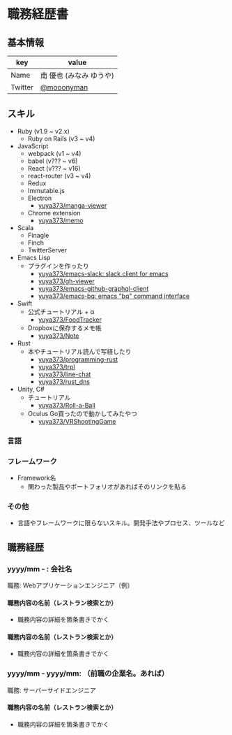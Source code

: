 # 職務経歴書

## 基本情報

|key|value|
|---|-----|
|Name|南 優也 (みなみ ゆうや)|
|Twitter|[@mooonyman](https://mobile.twitter.com/mooonyman)|

## スキル

- Ruby (v1.9 ~ v2.x)
  - Ruby on Rails (v3 ~ v4)
- JavaScript
  - webpack (v1 ~ v4)
  - babel (v??? ~ v6)
  - React (v??? ~ v16)
  - react-router (v3 ~ v4)
  - Redux
  - Immutable.js
  - Electron
    - [yuya373/manga-viewer](https://github.com/yuya373/manga-viewer)
  - Chrome extension
    - [yuya373/memo](https://github.com/yuya373/memo)
- Scala
  - Finagle
  - Finch
  - TwitterServer
- Emacs Lisp
  - プラグインを作ったり
    - [yuya373/emacs-slack: slack client for emacs](https://github.com/yuya373/emacs-slack)
    - [yuya373/gh-viewer](https://github.com/yuya373/gh-viewer)
    - [yuya373/emacs-github-graphql-client](https://github.com/yuya373/emacs-github-graphql-client)
    - [yuya373/emacs-bq: emacs "bq" command interface](https://github.com/yuya373/emacs-bq)
- Swift
  - 公式チュートリアル + α
    - [yuya373/FoodTracker](https://github.com/yuya373/FoodTracker)
  - Dropboxに保存するメモ帳
    - [yuya373/Note](https://github.com/yuya373/Note)
- Rust
  - 本やチュートリアル読んで写経したり
    - [yuya373/programming-rust](https://github.com/yuya373/programming-rust)
    - [yuya373/trpl](https://github.com/yuya373/trpl)
    - [yuya373/line-chat](https://github.com/yuya373/line-chat)
    - [yuya373/rust_dns](https://github.com/yuya373/rust_dns)
- Unity, C#
  - チュートリアル
    - [yuya373/Roll-a-Ball](https://github.com/yuya373/Roll-a-Ball)
  - Oculus Go買ったので動かしてみたやつ
    - [yuya373/VRShootingGame](https://github.com/yuya373/VRShootingGame)

### 言語

### フレームワーク

- Framework名
  - 関わった製品やポートフォリオがあればそのリンクを貼る

### その他

- 言語やフレームワークに限らないスキル。開発手法やプロセス、ツールなど

## 職務経歴

### yyyy/mm - : 会社名

職務: Webアプリケーションエンジニア（例）

#### 職務内容の名前（レストラン検索とか）

- 職務内容の詳細を箇条書きでかく

#### 職務内容の名前（レストラン検索とか）

- 職務内容の詳細を箇条書きでかく

### yyyy/mm - yyyy/mm: （前職の企業名。あれば）

職務: サーバーサイドエンジニア

#### 職務内容の名前（レストラン検索とか）

- 職務内容の詳細を箇条書きでかく
